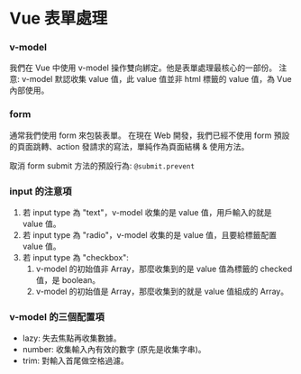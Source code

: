 # Vue 表單處理

### v-model

我們在 Vue 中使用 v-model 操作雙向綁定。他是表單處理最核心的一部份。
注意: v-model 默認收集 value 值，此 value 值並非 html 標籤的 value 值，為 Vue 內部使用。

### form

通常我們使用 form 來包裝表單。
在現在 Web 開發，我們已經不使用 form 預設的頁面跳轉、action 發請求的寫法，單純作為頁面結構 & 使用方法。

取消 form submit 方法的預設行為: `@submit.prevent`

### input 的注意項

1. 若 input type 為 "text"，v-model 收集的是 value 值，用戶輸入的就是 value 值。
2. 若 input type 為 "radio"，v-model 收集的是 value 值，且要給標籤配置 value 值。
3. 若 input type 為 "checkbox":
   1. v-model 的初始值非 Array，那麼收集到的是 value 值為標籤的 checked 值，是 boolean。
   2. v-model 的初始值是 Array，那麼收集到的就是 value 值組成的 Array。

### v-model 的三個配置項

- lazy: 失去焦點再收集數據。
- number: 收集輸入內有效的數字 (原先是收集字串)。
- trim: 對輸入首尾做空格過濾。